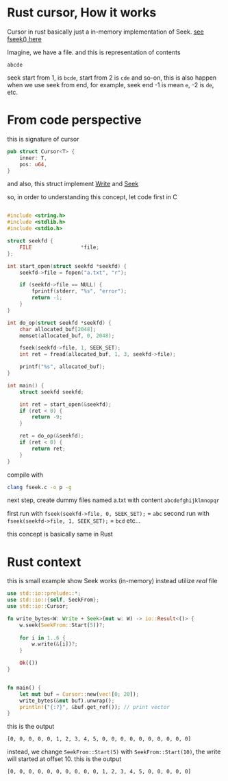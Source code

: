 # Rust cursor, How it works

Cursor in rust basically just a in-memory implementation of Seek. [see fseek() here](https://en.cppreference.com/w/c/io/fseek)

Imagine, we have a file. and this is representation of contents

```
abcde
```

seek start from 1, is `bcde`, start from 2 is `cde` and so-on, this is also happen when we use seek from end, for example, seek end -1 is mean `e`, -2 is `de`, etc.

# From code perspective

this is signature of cursor
```rust
pub struct Cursor<T> {
    inner: T,
    pos: u64,
}
``` 

and also, this struct implement [Write](https://doc.rust-lang.org/src/std/io/cursor.rs.html#566) and [Seek](https://doc.rust-lang.org/src/std/io/cursor.rs.html#289)

so, in order to understanding this concept, let code first in C

```c

#include <string.h>
#include <stdlib.h>
#include <stdio.h>

struct seekfd {
    FILE                *file;
};

int start_open(struct seekfd *seekfd) {
    seekfd->file = fopen("a.txt", "r");

    if (seekfd->file == NULL) {
        fprintf(stderr, "%s", "error");
        return -1;
    }
}

int do_op(struct seekfd *seekfd) {
    char allocated_buf[2048];
    memset(allocated_buf, 0, 2048);

    fseek(seekfd->file, 1, SEEK_SET);
    int ret = fread(allocated_buf, 1, 3, seekfd->file);

    printf("%s", allocated_buf);
}

int main() {
    struct seekfd seekfd;

    int ret = start_open(&seekfd);
    if (ret < 0) {
        return -9;
    }

    ret = do_op(&seekfd);
    if (ret < 0) {
        return ret;
    }
}
```

compile with
```sh
clang fseek.c -o p -g
```

next step, create dummy files named a.txt with content `abcdefghijklmnopqr`

first run with `fseek(seekfd->file, 0, SEEK_SET);` = `abc`
second run with `fseek(seekfd->file, 1, SEEK_SET);` = `bcd`
etc...

this concept is basically same in Rust

# Rust context
this is small example show Seek works (in-memory) instead utilize *real* file

```rust
use std::io::prelude::*;
use std::io::{self, SeekFrom};
use std::io::Cursor;

fn write_bytes<W: Write + Seek>(mut w: W) -> io::Result<()> {
    w.seek(SeekFrom::Start(5))?;
    
    for i in 1..6 {
        w.write(&[i])?;
    }

    Ok(())
}


fn main() {
    let mut buf = Cursor::new(vec![0; 20]);
    write_bytes(&mut buf).unwrap();
    println!("{:?}", &buf.get_ref()); // print vector
}

```

this is the output
```
[0, 0, 0, 0, 0, 1, 2, 3, 4, 5, 0, 0, 0, 0, 0, 0, 0, 0, 0, 0]
```

instead, we change `SeekFrom::Start(5)` with `SeekFrom::Start(10)`, the write will started at offset 10. this is the output
```
[0, 0, 0, 0, 0, 0, 0, 0, 0, 0, 1, 2, 3, 4, 5, 0, 0, 0, 0, 0]
```